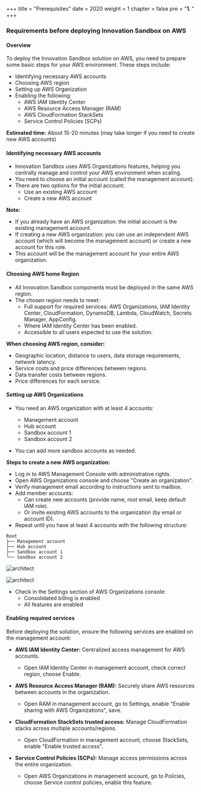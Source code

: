 +++
title = "Prerequisites"
date = 2020
weight = 1
chapter = false
pre = "<b>1. </b>"
+++

### Requirements before deploying Innovation Sandbox on AWS

#### Overview

To deploy the Innovation Sandbox solution on AWS, you need to prepare some basic steps for your AWS environment. These steps include:

- Identifying necessary AWS accounts
- Choosing AWS region
- Setting up AWS Organization
- Enabling the following:
  - AWS IAM Identity Center
  - AWS Resource Access Manager (RAM)
  - AWS CloudFormation StackSets
  - Service Control Policies (SCPs)

**Estimated time:** About 15-20 minutes (may take longer if you need to create new AWS accounts)

#### Identifying necessary AWS accounts

- Innovation Sandbox uses AWS Organizations features, helping you centrally manage and control your AWS environment when scaling.
- You need to choose an initial account (called the management account).
- There are two options for the initial account:
  - Use an existing AWS account
  - Create a new AWS account

**Note:**
- If you already have an AWS organization: the initial account is the existing management account.
- If creating a new AWS organization: you can use an independent AWS account (which will become the management account) or create a new account for this role.
- This account will be the management account for your entire AWS organization.

#### Choosing AWS home Region

- All Innovation Sandbox components must be deployed in the same AWS region.
- The chosen region needs to meet:
  - Full support for required services: AWS Organizations, IAM Identity Center, CloudFormation, DynamoDB, Lambda, CloudWatch, Secrets Manager, AppConfig.
  - Where IAM Identity Center has been enabled.
  - Accessible to all users expected to use the solution.

**When choosing AWS region, consider:**
- Geographic location, distance to users, data storage requirements, network latency.
- Service costs and price differences between regions.
- Data transfer costs between regions.
- Price differences for each service.

#### Setting up AWS Organizations

- You need an AWS organization with at least 4 accounts:
  - Management account
  - Hub account
  - Sandbox account 1
  - Sandbox account 2

- You can add more sandbox accounts as needed.



**Steps to create a new AWS organization:**
- Log in to AWS Management Console with administrative rights.
- Open AWS Organizations console and choose "Create an organization".
- Verify management email according to instructions sent to mailbox.
- Add member accounts:
  - Can create new accounts (provide name, root email, keep default IAM role).
  - Or invite existing AWS accounts to the organization (by email or account ID).
- Repeat until you have at least 4 accounts with the following structure:


```
Root
├── Management account
├── Hub account
├── Sandbox account 1
└── Sandbox account 2
```
![architect](/images/anh2.jpg "Architect")

![architect](/images/Anh1.jpg "Architect")

- Check in the Settings section of AWS Organizations console:
  - Consolidated billing is enabled
  - All features are enabled

#### Enabling required services

Before deploying the solution, ensure the following services are enabled on the management account:

- **AWS IAM Identity Center:** Centralized access management for AWS accounts.
  - Open IAM Identity Center in management account, check correct region, choose Enable.

- **AWS Resource Access Manager (RAM):** Securely share AWS resources between accounts in the organization.
  - Open RAM in management account, go to Settings, enable "Enable sharing with AWS Organizations", save.

- **CloudFormation StackSets trusted access:** Manage CloudFormation stacks across multiple accounts/regions.
  - Open CloudFormation in management account, choose StackSets, enable "Enable trusted access".

- **Service Control Policies (SCPs):** Manage access permissions across the entire organization.
  - Open AWS Organizations in management account, go to Policies, choose Service control policies, enable this feature.